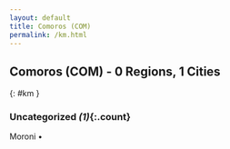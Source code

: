 ```yaml
---
layout: default
title: Comoros (COM)
permalink: /km.html
---
```



## Comoros (COM) - 0 Regions, 1 Cities
{: #km }





### Uncategorized _(1)_{:.count}


Moroni  •


 
